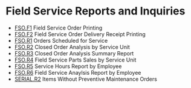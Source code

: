 # Field Service Reports and Inquiries

<PageHeader />

- [FSO.F1](./FSO-F1/README.md) Field Service Order Printing
- [FSO.F2](./FSO-F2/README.md) Field Service Order Delivery Receipt Printing
- [FSO.R1](./FSO-R1/README.md) Orders Scheduled for Service
- [FSO.R2](./FSO-R2/README.md) Closed Order Analysis by Service Unit
- [FSO.R3](./FSO-R3/README.md) Closed Order Analysis Summary Report
- [FSO.R4](./FSO-R4/README.md) Field Service Parts Sales by Service Unit
- [FSO.R5](./FSO-R5/README.md) Service Hours Report by Employee
- [FSO.R6](./FSO-R6/README.md) Field Service Anaylsis Report by Employee
- [SERIAL.R2](./SERIAL-R2/README.md) Items Without Preventive Maintenance Orders

<badge text= "Version 8.10.57" vertical="middle" />

<PageFooter />
